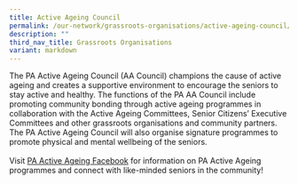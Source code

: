 ```yaml
---
title: Active Ageing Council
permalink: /our-network/grassroots-organisations/active-ageing-council/
description: ""
third_nav_title: Grassroots Organisations
variant: markdown
---
```

The PA Active Ageing Council (AA Council) champions the cause of active ageing and creates a supportive environment to encourage the seniors to stay active and healthy. The functions of the PA AA Council include promoting community bonding through active ageing programmes in collaboration with the Active Ageing Committees, Senior Citizens’ Executive Committees and other grassroots organisations and community partners. The PA Active Ageing Council will also organise signature programmes to promote physical and mental wellbeing of the seniors.<br><br>
Visit [PA Active Ageing Facebook](www.facebook.com/paactiveageing) for information on PA Active Ageing programmes and connect with like-minded seniors in the community! 